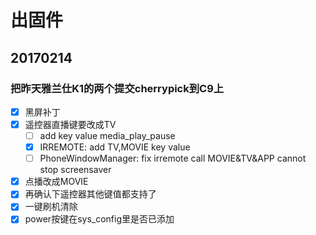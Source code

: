 # 出固件

## 20170214

###  把昨天雅兰仕K1的两个提交cherrypick到C9上
- [x] 黑屏补丁  
- [x] 遥控器直播键要改成TV  
	- [ ] add key value media_play_pause
	- [x] IRREMOTE: add TV,MOVIE key value
	- [ ] PhoneWindowManager: fix irremote call MOVIE&TV&APP cannot stop screensaver
- [x] 点播改成MOVIE  
- [x] 再确认下遥控器其他键值都支持了  
- [x] 一键刷机清除  
- [x] power按键在sys_config里是否已添加  